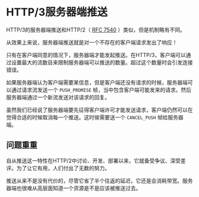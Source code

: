 # HTTP/3服务器端推送

HTTP/3的服务器端推送和HTTP/2（ [RFC 7540](https://httpwg.org/specs/rfc7540.html) ）类似，但是机制略有不同。

从效果上来说，服务器端推送就是对一个不存在的客户端请求发出了响应！

只有在客户端同意的情况下，服务器端才能发起推送。在HTTP/3，客户端可以通过设置最大的流数目来限制服务器端可以推送的数量。超过这个数量时会引发连接错误。

如果服务器端认为客户端需要某信息，但是客户端还没有请求的时候，服务器端可以通过请求流发送一个 `PUSH_PROMISE` 帧，当中包含客户端可能发来的请求。然后服务器端通过一个新流发送对该请求的回复。

虽然我们已经说了服务器端要先征得客户端许可才能发送请求，客户端仍然可以在觉得合适的时候取消每一个推送。这时侯需要送一个 `CANCEL_PUSH` 帧给服务器端。

## 问题重重

自从推送这一特性在HTTP/2中讨论、开发、部署以来，它就备受争议、深受差评。为了让它有用，人们付出了无数的努力。

推送从来不是没有代价的，尽管它省了半个往返的延迟，它还是会消耗带宽。服务器端也很难从高层面知道一个资源是不是应该被推送过去。
